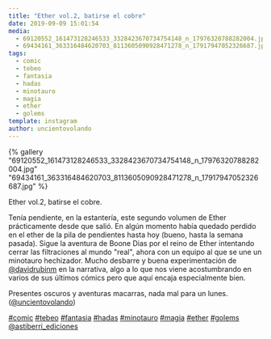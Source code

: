 ```yaml
---
title: "Ether vol.2, batirse el cobre"
date: 2019-09-09 15:01:54
media: 
  - 69120552_161473128246533_3328423670734754148_n_17976320788282004.jpg
  - 69434161_363316484620703_8113605090928471278_n_17917947052326687.jpg
tags: 
  - comic
  - tebeo
  - fantasia
  - hadas
  - minotauro
  - magia
  - ether
  - golems
template: instagram
author: uncientovolando
---
```


{% gallery "69120552_161473128246533_3328423670734754148_n_17976320788282004.jpg" "69434161_363316484620703_8113605090928471278_n_17917947052326687.jpg" %}

Ether vol.2, batirse el cobre.

Tenía pendiente, en la estantería, este segundo volumen de Ether prácticamente desde que salió. En algún momento había quedado perdido en el ether de la pila de pendientes hasta hoy (bueno, hasta la semana pasada). Sigue la aventura de Boone Dias por el reino de Ether intentando cerrar las filtraciones al mundo "real", ahora con un equipo al que se une un minotauro hechizador. Mucho desbarre y buena experimentación de [@davidrubinm](https://instagram.com/davidrubinm) en la narrativa, algo a lo que nos viene acostumbrando en varios de sus últimos cómics pero que aquí encaja especialmente bien.

Presentes oscuros y aventuras macarras, nada mal para un lunes. ([@uncientovolando](https://instagram.com/uncientovolando))

[#comic](/etiquetas/comic) [#tebeo](/etiquetas/tebeo) [#fantasia](/etiquetas/fantasia) [#hadas](/etiquetas/hadas) [#minotauro](/etiquetas/minotauro) [#magia](/etiquetas/magia) [#ether](/etiquetas/ether) [#golems](/etiquetas/golems) [@astiberri_ediciones](https://instagram.com/astiberri_ediciones)
